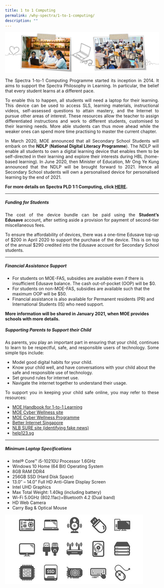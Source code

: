 ```yaml
---
title: 1 to 1 Computing
permalink: /why-spectra/1-to-1-computing/
description: ""
---
```

<img style="width:800px" src="/images/2023%20ict%20banner.png">

<p align="justify">The Spectra 1-to-1 Computing Programme started its inception in 2014. It aims to support the&nbsp;Spectra Philosophy in Learning. In particular, the belief that every student learns at a different pace.</p>

<p align="justify">To enable this to happen, all students will need a laptop for their learning. This device can be used to access SLS, learning materials, instructional videos, self-assessed questions to attain mastery, and the Internet to pursue other areas of interest. These resources allow the teacher to assign differentiated instructions and work to different students, customised to their learning needs. More able students can thus move ahead while the weaker ones can spend more time practising to master the current chapter.</p>

<p align="justify">In March 2020, MOE announced that all Secondary School Students will embark on the&nbsp;<b>NDLP</b>&nbsp;(<b>National Digital Literacy Programme</b>). The NDLP will enable all students to own a digital learning device that enables them to be self-directed in their learning and explore their interests during HBL (home-based learning). In June 2020, then Minister of Education, Mr Ong Ye Kung announced that the NDLP will be brought forward to 2021. Hence all Secondary School students will own a personalised device for personalised learning by the end of 2021.</p>

<b>For more details on Spectra PLD 1:1 Computing, click&nbsp;[HERE](https://sites.google.com/moe.edu.sg/spectra-student-info-hub/others/pld?authuser=0).</b>

***

##### **Funding for Students**

<p align="justify">The cost of the device bundle can be paid using the&nbsp;<b>Student’s Edusave</b>&nbsp;account, after setting aside a provision for payment of second-tier miscellaneous fees.</p>

<p align="justify">To ensure the affordability of devices, there was a one-time Edusave top-up of $200 in April 2020 to support the purchase of the device. This is on top of the annual $290 credited into the Edusave account for Secondary School students.&nbsp;</p>

***

##### **Financial Assistance Support**

*   For students on MOE-FAS, subsidies are available even if there is insufficient Edusave balance. The cash out-of-pocket (OOP) will be $0.
*   For students on non-MOE-FAS, subsidies are available such that the maximum OOP will be $50.
*   Financial assistance is also available for Permanent residents (PR) and International Students (IS) who need support.

<b> More information will be shared in January 2021, when MOE provides schools with more details.</b>


##### **Supporting Parents to Support their Child**

<p align="justify">As parents, you play an important part in ensuring that your child, continues to learn to be respectful, safe, and responsible users of technology. Some simple tips include:</p>

*   Model good digital habits for your child.
*   Know your child well, and have conversations with your child about the safe and responsible use of technology.
*   Set ground rules for internet use.
*   Navigate the internet together to understand their usage.

<p align="justify">To support you in keeping your child safe online, you may refer to these resources:</p>

* [MOE Handbook for 1-to-1 Learning](/files/Parent-Handbook-I-on-1_1-Learning.pdf)
* [MOE Cyber Wellness site](http://go.gov.sg/moe-cyber-wellness)
* [MOE Cyber Wellness Programme](http://go.gov.sg/beta.moe.gov.sg/programmes/cyber-wellness/)
* [Better Internet Singapore](http://go.gov.sg/better-internet-sg)
* [NLB SURE site (identifying fake news)](http://sure.nlb.gov.sg/)
* [help123.sg](http://help123.sg/)

***

##### **Minimum Laptop Specifications**

*   Intel® Core™ i5-10210U Processor 1.6GHz
*   Windows 10 Home (64 Bit) Operating System
*   8GB RAM DDR4
*   256GB SSD (Hard Disk Space)
*   13.0″ – 14.0” Full HD Anti-Glare Display Screen
*   Intel UHD Graphics
*   Max Total Weight: 1.40kg (including battery)
*   Wi-Fi 5.0GHz (802.11ac)+Bluetooth 4.2 (Dual band)
*   HD Web Camera
*   Carry Bag &amp; Optical Mouse

![Computer Device Icons Motherboard Cpu 260nw 1571763217](/images/computer-device-icons-motherboard-cpu-260nw-1571763217.jpg)